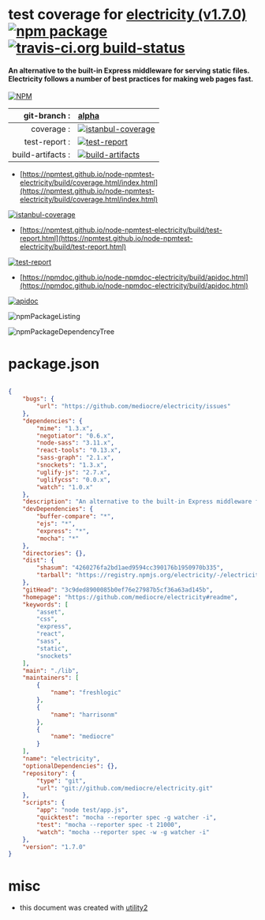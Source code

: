 # test coverage for  [electricity (v1.7.0)](https://github.com/mediocre/electricity#readme)  [![npm package](https://img.shields.io/npm/v/npmtest-electricity.svg?style=flat-square)](https://www.npmjs.org/package/npmtest-electricity) [![travis-ci.org build-status](https://api.travis-ci.org/npmtest/node-npmtest-electricity.svg)](https://travis-ci.org/npmtest/node-npmtest-electricity)
#### An alternative to the built-in Express middleware for serving static files. Electricity follows a number of best practices for making web pages fast.

[![NPM](https://nodei.co/npm/electricity.png?downloads=true&downloadRank=true&stars=true)](https://www.npmjs.com/package/electricity)

| git-branch : | [alpha](https://github.com/npmtest/node-npmtest-electricity/tree/alpha)|
|--:|:--|
| coverage : | [![istanbul-coverage](https://npmtest.github.io/node-npmtest-electricity/build/coverage.badge.svg)](https://npmtest.github.io/node-npmtest-electricity/build/coverage.html/index.html)|
| test-report : | [![test-report](https://npmtest.github.io/node-npmtest-electricity/build/test-report.badge.svg)](https://npmtest.github.io/node-npmtest-electricity/build/test-report.html)|
| build-artifacts : | [![build-artifacts](https://npmtest.github.io/node-npmtest-electricity/glyphicons_144_folder_open.png)](https://github.com/npmtest/node-npmtest-electricity/tree/gh-pages/build)|

- [https://npmtest.github.io/node-npmtest-electricity/build/coverage.html/index.html](https://npmtest.github.io/node-npmtest-electricity/build/coverage.html/index.html)

[![istanbul-coverage](https://npmtest.github.io/node-npmtest-electricity/build/screenCapture.buildCi.browser.%252Ftmp%252Fbuild%252Fcoverage.lib.html.png)](https://npmtest.github.io/node-npmtest-electricity/build/coverage.html/index.html)

- [https://npmtest.github.io/node-npmtest-electricity/build/test-report.html](https://npmtest.github.io/node-npmtest-electricity/build/test-report.html)

[![test-report](https://npmtest.github.io/node-npmtest-electricity/build/screenCapture.buildCi.browser.%252Ftmp%252Fbuild%252Ftest-report.html.png)](https://npmtest.github.io/node-npmtest-electricity/build/test-report.html)

- [https://npmdoc.github.io/node-npmdoc-electricity/build/apidoc.html](https://npmdoc.github.io/node-npmdoc-electricity/build/apidoc.html)

[![apidoc](https://npmdoc.github.io/node-npmdoc-electricity/build/screenCapture.buildCi.browser.%252Ftmp%252Fbuild%252Fapidoc.html.png)](https://npmdoc.github.io/node-npmdoc-electricity/build/apidoc.html)

![npmPackageListing](https://npmtest.github.io/node-npmtest-electricity/build/screenCapture.npmPackageListing.svg)

![npmPackageDependencyTree](https://npmtest.github.io/node-npmtest-electricity/build/screenCapture.npmPackageDependencyTree.svg)



# package.json

```json

{
    "bugs": {
        "url": "https://github.com/mediocre/electricity/issues"
    },
    "dependencies": {
        "mime": "1.3.x",
        "negotiator": "0.6.x",
        "node-sass": "3.11.x",
        "react-tools": "0.13.x",
        "sass-graph": "2.1.x",
        "snockets": "1.3.x",
        "uglify-js": "2.7.x",
        "uglifycss": "0.0.x",
        "watch": "1.0.x"
    },
    "description": "An alternative to the built-in Express middleware for serving static files. Electricity follows a number of best practices for making web pages fast.",
    "devDependencies": {
        "buffer-compare": "*",
        "ejs": "*",
        "express": "*",
        "mocha": "*"
    },
    "directories": {},
    "dist": {
        "shasum": "4260276fa2bd1aed9594cc390176b1950970b335",
        "tarball": "https://registry.npmjs.org/electricity/-/electricity-1.7.0.tgz"
    },
    "gitHead": "3c9ded8900085b0ef76e27987b5cf36a63ad145b",
    "homepage": "https://github.com/mediocre/electricity#readme",
    "keywords": [
        "asset",
        "css",
        "express",
        "react",
        "sass",
        "static",
        "snockets"
    ],
    "main": "./lib",
    "maintainers": [
        {
            "name": "freshlogic"
        },
        {
            "name": "harrisonm"
        },
        {
            "name": "mediocre"
        }
    ],
    "name": "electricity",
    "optionalDependencies": {},
    "repository": {
        "type": "git",
        "url": "git://github.com/mediocre/electricity.git"
    },
    "scripts": {
        "app": "node test/app.js",
        "quicktest": "mocha --reporter spec -g watcher -i",
        "test": "mocha --reporter spec -t 21000",
        "watch": "mocha --reporter spec -w -g watcher -i"
    },
    "version": "1.7.0"
}
```



# misc
- this document was created with [utility2](https://github.com/kaizhu256/node-utility2)
